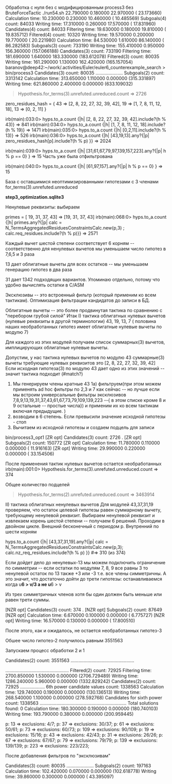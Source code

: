 Обработка с нуля без с модифицированным process3 без BruteForceTactic
./run54.sh 
 22.790000   0.180000  22.970000 ( 23.173660)
Calculation time:  10.230000   0.230000  10.460000 ( 10.485569)
Subgoals(4) count: 84033
Writing time:  17.310000   0.260000  17.570000 ( 17.831960)
Candidates(4) count: 84033
Filtering time:  19.630000   0.180000  19.810000 ( 19.835712)
Filtered(4) count: 10320
Writing time:  19.570000   0.200000  19.770000 ( 20.221980)
Calculation time:  84.530000   1.610000  86.140000 ( 86.282583)
Subgoals(3) count: 733190
Writing time: 155.410000   0.950000 156.360000 (157.066188)
Candidates(3) count: 733190
Filtering time: 181.690000   1.640000 183.330000 (183.612078)
Filtered(3) count: 80035
Writing time: 161.290000   1.130000 162.420000 (165.157054)
baranov@deep42:~/work/.activities/Euler/euler6_counterexample_search > bin/process3 
Candidates(3) count: 80035
.....................
Subgoals(2) count: 3313142
Calculation time: 313.650000   1.110000   0.000000 (315.331897)
Writing time: 621.860000   2.400000   0.000000 (633.109032)

> Hypothesis.for_terms(3).unrefuted.unreduced.count
=> 2726


zero_residues_hash = {
43 => [2, 8, 22, 27, 32, 39, 42],
19 => [1, 7, 8, 11, 12, 18],
13 =>  [0, 2, 11]
}



irb(main):033:0> hyps.to_a.count {|h|  [2, 8, 22, 27, 32, 39, 42].include?(h % 43)}
=> 841
irb(main):034:0> hyps.to_a.count {|h|  [1, 7, 8, 11, 12, 18].include?(h % 19)}
=> 1471
irb(main):035:0> hyps.to_a.count {|h|  [0,2,11].include?(h % 13)}
=> 526
irb(main):036:0> hyps.to_a.count {|h|  [43,19,13].any?{|p| zero_residues_hash[p].include?(h % p)  }}
=> 2024


irb(main):039:0> hyps.to_a.count {|h|  [31,61,67,79,97,139,157,223].any?{|p| h % p == 0}  }
=> 15
Часть уже была отфильтрована

irb(main):040:0> hyps.to_a.count {|h|  [61,97,157].any?{|p| h % p == 0}  }
=> 15

База с оставшимися неоптимизированными гипотезами с 3 членами
 for_terms(3).unrefuted.unreduced

**step3_optimization.sqlite3**


Ненулевые реквизиты: выбираем

primes = [ 19, 31, 37, 43]
=> [19, 31, 37, 43]
irb(main):068:0> hyps.to_a.count {|h|  primes.any?{|p| calc = N_TermsAggregatedResiduesConstraintsCalc.new(p,3) ; calc.req_residues.include?(h % p)}}
=> 2571

Каждый вычет шестой степени соответствует 6 корням -- соответственно для ненулевых вычетов мы уменьшаем
число гипотез в 7,6,5 и 3 раза

13 дает облигатные вычеты для всех остатков -- мы уменьшаем генерацию гипотез в два раза

31 дает 
1342 подходящих вариантов. Упоминаю отдельно, потому что удобно вычислять остатки в C/ASM


Эксклюзивы -- это встроенный фильтр (который применим ко всем тактикам). Оптимизация фильтрации кандидатов
до записи в БД.

Облигатные вычеты -- это более продвинутая тактика по сравнению с "перебором грубой силой"
Итак 
I) тактика облигатных нулевых вычетов (нулевые реквизиты в другой терминологии)
43, 19, 13, 7 ( половина наших необработанных гипотез имеет облигатные нулевые вычеты по модулю 7)

Для каждого из этих модулей  получаем список суммарных(3) вычетов, имплицирующих 
облигатные нулевые вычеты.  

Допустим, у нас тактика нулевых вычетов по модулю 43
суммарные(3) вычеты требующие нулевых реквизитов это [2, 8, 22, 27, 32, 39, 42]
Если исходная гипотеза(3) по модулю 43 дает одно из этих значений --  значит тактика подходит (#match?)
1) Мы генерируем члены кратные 43 
1a) фильтруем(при этом можем применять ad hoc фильтры по 2,3 и 7 как сейчас -- но лучше если мы
встроим универсальные фильтры  эксклюзивов 7,8,9,13,19,31,37,43,61,67,73,79,109,139,223 --{ в этом списке кроме 8 и 9 
остальные -- простые числа}) и применим их ко всем тактикам включая предыдущие.
)
2) возводим в 6 степень. Если превысили значение исходной гипотезы - стоп
3) Вычитаем из исходной гипотезы и создаем подцель для записи






 bin/process3_opt1 
 [ZR opt] Candidates(3)  count: 2726
.
 [ZR opt] Subgoals(2) count: 150772
 [ZR opt] Calculation time:  11.780000   0.110000   0.000000 ( 11.916163)
 [ZR opt] Writing time:  29.990000   0.220000   0.000000 ( 33.154506)

После применения тактик нулевых вычетов остается необработанных
irb(main):001:0> Hypothesis.for_terms(3).unrefuted.unreduced.count
=> 374

Общее количество подцелей
> Hypothesis.for_terms(2).unrefuted.unreduced.count
=> 3463914


 

II) тактика облигатных ненулевых вычетов
Для модулей 43,37,31,19 проверяем, что остаток целевой гипотезы равен суммарному вычету, 
требующему ненулевой реквизит. Выбираем ненулевой реквизит и извлекаем корень шестой степени --
получаем 6 решений.
Проходим в двойном цикле. Внешний бесконечный с периодом p. Внутренний по шести корням





hyps.to_a.count {|h|  [43,37,31,19].any?{|p| calc = N_TermsAggregatedResiduesConstraintsCalc.new(p,3); calc.nz_req_residues.include?(h % p)  }}
#=> 310
(из 374)



Если дойдет дело до ненулевых-13  мы можем подключить
ограничение по симметрии -- если остатки по модулям
7, 8, 9 все равны 3 то ненулевой остаток по 13 также +3 или -3
т.е. все члены симметричны. А это значит, что достаточно
дойти до трети гипотезы: останавливаемся когда
 u**6 > v/3 а не u**6 > v

Из трех симметричных членов хотя бы один должен быть меньше
или равен трети суммы.


 [NZR opt] Candidates(3)  count: 374
.
 [NZR opt] Subgoals(2) count: 87649
 [NZR opt] Calculation time:   6.670000   0.100000   0.000000 (  6.775727)
 [NZR opt] Writing time:  16.570000   0.130000   0.000000 ( 17.800510)

После этого, как и ожидалось, не остается необработанных гипотез-3

Обшее число гипотез-2 получилось равным 3551563

Запускаем процесс обработки 2 и 1

Candidates(2) count: 3551563
.................................................

.................................................
Filtered(2) count: 72925
Filtering time: 2700.850000   1.530000   0.000000 (2706.729489)
Writing time: 1286.240000   5.960000   0.000000 (1332.829242)
Candidates(2) count: 72925
...................
6th power candidate values count: 1338563
Calculation time: 129.740000   0.190000   0.000000 (130.136513)
Writing time: 268.540000   1.100000   0.000000 (278.592768)
Candidates for sixth power count: 1338563
...................................................................
Total solutions found: 0
Calculation time: 180.300000   0.190000   0.000000 (180.740103)
Writing time: 193.790000   0.380000   0.000000 (200.959445)



p: 13 => exclusions: 4/7; 
p: 37 => exclusions: 30/37; 
p: 61 => exclusions: 50/61; 
p: 73 => exclusions: 60/73; 
p: 109 => exclusions: 90/109; 
p: 19 => exclusions: 15/16; 
p: 43 => exclusions: 42/43; 
p: 31 => exclusions: 26/26; 
p: 67 => exclusions: 67/67; 
p: 79 => exclusions: 79/79; 
p: 139 => exclusions: 139/139; 
p: 223 => exclusions: 223/223; 



После добавления фильтров по "эксклюзивам"

Candidates(3) count: 80035
.....................
Subgoals(2) count: 197163
Calculation time: 102.420000   0.070000   0.000000 (102.618778)
Writing time:  39.860000   0.300000   0.000000 ( 43.395097)



